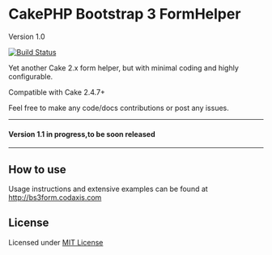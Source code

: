 CakePHP Bootstrap 3 FormHelper
=============================

Version 1.0

[![Build Status](https://travis-ci.org/Codaxis/bootstrap3-helpers.svg?branch=master)](https://travis-ci.org/Codaxis/bootstrap3-helpers)

Yet another Cake 2.x form helper, but with minimal coding and highly configurable.

Compatible with Cake 2.4.7+

Feel free to make any code/docs contributions or post any issues.

---
#### Version 1.1 in progress,to be soon released
---


## How to use

Usage instructions and extensive examples can be found at http://bs3form.codaxis.com

## License

Licensed under [MIT License](http://www.opensource.org/licenses/mit-license.php)
